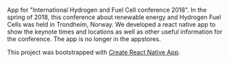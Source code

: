 
App for "International Hydrogen and Fuel Cell conference 2018". In the spring of 2018, this conference about renewable energy and Hydrogen Fuel Cells was held in Trondheim, Norway. We developed a react native app to show the keynote times and locations as well as other useful information for the conference. The app is no longer in the appstores.

This project was bootstrapped with [Create React Native App](https://github.com/react-community/create-react-native-app).

